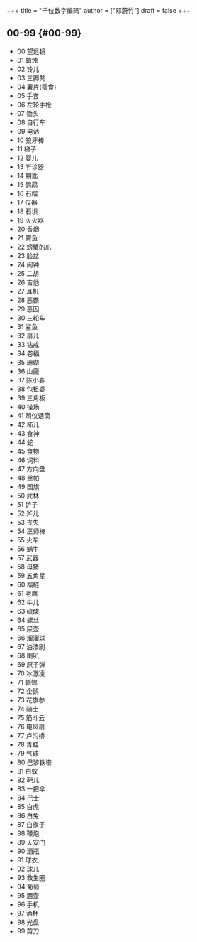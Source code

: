 +++
title = "千位数字编码"
author = ["邓蔚竹"]
draft = false
+++

## 00-99 {#00-99}

-   00 望远镜
-   01 蜡烛
-   02 铃儿
-   03 三脚凳
-   04 薯片(零食)
-   05 手套
-   06 左轮手枪
-   07 锄头
-   08 自行车
-   09 电话
-   10 狼牙棒
-   11 梯子
-   12 婴儿
-   13 听诊器
-   14 钥匙
-   15 鹦鹉
-   16 石榴
-   17 仪器
-   18 石垻
-   19 灭火器
-   20 香烟
-   21 鳄鱼
-   22 螃蟹的爪
-   23 脸盆
-   24 闹钟
-   25 二胡
-   26 吉他
-   27 耳机
-   28 恶霸
-   29 恶囚
-   30 三轮车
-   31 鲨鱼
-   32 扇儿
-   33 钻戒
-   34 卷福
-   35 珊瑚
-   36 山鹿
-   37 陈小春
-   38 包租婆
-   39 三角板
-   40 操场
-   41 司仪话筒
-   42 柿儿
-   43 食神
-   44 蛇
-   45 食物
-   46 饲料
-   47 方向盘
-   48 丝帕
-   49 国旗
-   50 武林
-   51 铲子
-   52 斧儿
-   53 丧失
-   54 巫师棒
-   55 火车
-   56 蜗牛
-   57 武器
-   58 母猪
-   59 五角星
-   60 榴梿
-   61 老鹰
-   62 牛儿
-   63 硫酸
-   64 螺丝
-   65 尿壶
-   66 溜溜球
-   67 油漆刷
-   68 喇叭
-   69 原子弹
-   70 冰激凌
-   71 蜥蜴
-   72 企鹅
-   73 花旗参
-   74 骑士
-   75 筋斗云
-   76 电风扇
-   77 卢沟桥
-   78 青蛙
-   79 气球
-   80 巴黎铁塔
-   81 白蚁
-   82 靶儿
-   83 一把伞
-   84 巴士
-   85 白虎
-   86 白兔
-   87 白旗子
-   88 鞭炮
-   89 天安门
-   90 酒瓶
-   91 球衣
-   92 球儿
-   93 救生圈
-   94 葡萄
-   95 酒壶
-   96 手机
-   97 酒杯
-   98 光盘
-   99 剪刀